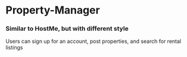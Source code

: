 # Property-Manager

### Similar to HostMe, but with different style

Users can sign up for an account, post properties, and search for rental listings
